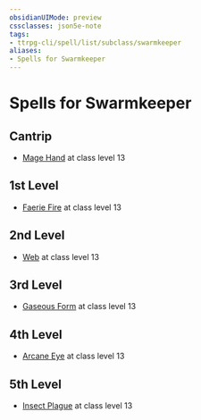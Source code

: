 ```yaml
---
obsidianUIMode: preview
cssclasses: json5e-note
tags:
- ttrpg-cli/spell/list/subclass/swarmkeeper
aliases:
- Spells for Swarmkeeper
---
```

# Spells for Swarmkeeper

## Cantrip

- [Mage Hand](Інструменти%20ДМ/CLI/spells/mage-hand-xphb.md "XPHB") at class level 13

## 1st Level

- [Faerie Fire](Інструменти%20ДМ/CLI/spells/faerie-fire-xphb.md "XPHB") at class level 13

## 2nd Level

- [Web](Інструменти%20ДМ/CLI/spells/web-xphb.md "XPHB") at class level 13

## 3rd Level

- [Gaseous Form](Інструменти%20ДМ/CLI/spells/gaseous-form-xphb.md "XPHB") at class level 13

## 4th Level

- [Arcane Eye](Інструменти%20ДМ/CLI/spells/arcane-eye-xphb.md "XPHB") at class level 13

## 5th Level

- [Insect Plague](Інструменти%20ДМ/CLI/spells/insect-plague-xphb.md "XPHB") at class level 13